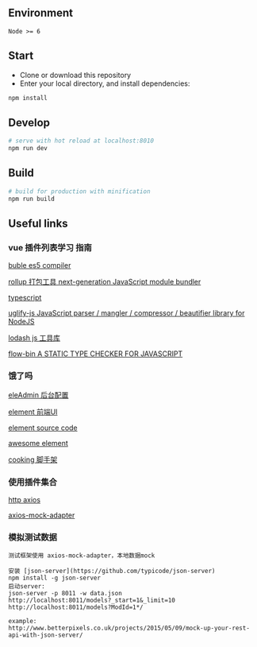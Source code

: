 ## Environment

`Node >= 6`

## Start

 - Clone or download this repository
 - Enter your local directory, and install dependencies:

``` bash
npm install
```

## Develop

``` bash
# serve with hot reload at localhost:8010
npm run dev
```

## Build

``` bash
# build for production with minification
npm run build
```

## Useful links
### vue 插件列表学习 指南

[buble es5 compiler](https://gitlab.com/Rich-Harris/buble)

[rollup 打包工具 next-generation JavaScript module bundler](http://rollupjs.org/)

[typescript](https://www.typescriptlang.org/)

[uglify-js JavaScript parser / mangler / compressor / beautifier library for NodeJS](https://github.com/mishoo/UglifyJS)

[lodash js 工具库](https://lodash.com/docs/4.17.4)

[flow-bin A STATIC TYPE CHECKER FOR JAVASCRIPT ](https://flowtype.org/)

### 饿了吗
[eleAdmin 后台配置 ](https://git.oschina.net/bfgdqch/EleAdmin)

[element 前端UI](http://element.eleme.io/#/zh-CN/resource)

[element source code ](https://github.com/ElemeFE/element)

[awesome element](https://github.com/ElementUI/awesome-element)

[cooking 脚手架](https://github.com/elemefe/cooking)

### 使用插件集合

[http axios](https://github.com/mzabriskie/axios)

[axios-mock-adapter](https://github.com/ctimmerm/axios-mock-adapter)



### 模拟测试数据

``````
测试框架使用 axios-mock-adapter，本地数据mock

安装 [json-server](https://github.com/typicode/json-server)
npm install -g json-server
启动server:
json-server -p 8011 -w data.json
http://localhost:8011/models?_start=1&_limit=10
http://localhost:8011/models?ModId=1*/

example:
http://www.betterpixels.co.uk/projects/2015/05/09/mock-up-your-rest-api-with-json-server/

``````
